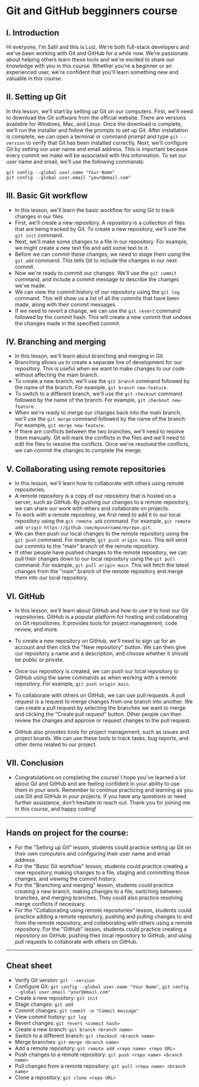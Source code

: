 # Git and GitHub begginners course

## I. Introduction

Hi everyone, I'm Satil and this is Luiz. We're both full-stack developers and we've been working with Git and GitHub for a while now. We're passionate about helping others learn these tools and we're excited to share our knowledge with you in this course. Whether you're a beginner or an experienced user, we're confident that you'll learn something new and valuable in this course.

## II. Setting up Git

In this lesson, we'll start by setting up Git on our computers.
First, we'll need to download the Git software from the official website. There are versions available for Windows, Mac, and Linux.
Once the download is complete, we'll run the installer and follow the prompts to set up Git.
After installation is complete, we can open a terminal or command prompt and type ```git --version``` to verify that Git has been installed correctly.
Next, we'll configure Git by setting our user name and email address. This is important because every commit we make will be associated with this information. To set our user name and email, we'll use the following commands:
```shell
git config --global user.name "Your Name"
git config --global user.email "your@email.com"
```
## III. Basic Git workflow

- In this lesson, we'll learn the basic workflow for using Git to track changes in our files.
- First, we'll create a new repository. A repository is a collection of files that are being tracked by Git. To create a new repository, we'll use the ```git init``` command.
- Next, we'll make some changes to a file in our repository. For example, we might create a new text file and add some text to it.
- Before we can commit these changes, we need to stage them using the ```git add``` command. This tells Git to include the changes in our next commit.
- Now we're ready to commit our changes. We'll use the ```git commit``` command, and include a commit message to describe the changes we've made.
- We can view the commit history of our repository using the ```git log``` command. This will show us a list of all the commits that have been made, along with their commit messages.
- If we need to revert a change, we can use the ```git revert``` command followed by the commit hash. This will create a new commit that undoes the changes made in the specified commit.

## IV. Branching and merging

- In this lesson, we'll learn about branching and merging in Git.
- Branching allows us to create a separate line of development for our repository. This is useful when we want to make changes to our code without affecting the main branch.
- To create a new branch, we'll use the ```git branch``` command followed by the name of the branch. For example, ```git branch new-feature```.
- To switch to a different branch, we'll use the ```git checkout``` command followed by the name of the branch. For example, ```git checkout new-feature```.
- When we're ready to merge our changes back into the main branch, we'll use the ```git merge``` command followed by the name of the branch. For example, ```git merge new-feature```.
- If there are conflicts between the two branches, we'll need to resolve them manually. Git will mark the conflicts in the files and we'll need to edit the files to resolve the conflicts. Once we've resolved the conflicts, we can commit the changes to complete the merge.

## V. Collaborating using remote repositories

- In this lesson, we'll learn how to collaborate with others using remote repositories.
- A remote repository is a copy of our repository that is hosted on a server, such as GitHub. By pushing our changes to a remote repository, we can share our work with others and collaborate on projects.
- To work with a remote repository, we first need to add it to our local repository using the ```git remote add``` command. For example, ```git remote add origin https://github.com/myusername/myrepo.git```.
- We can then push our local changes to the remote repository using the ```git push``` command. For example, ```git push origin main```. This will send our commits to the "main" branch of the remote repository.
- If other people have pushed changes to the remote repository, we can pull their changes down to our local repository using the ```git pull``` command. For example, ```git pull origin main```. This will fetch the latest changes from the "main" branch of the remote repository and merge them into our local repository.

## VI. GitHub

- In this lesson, we'll learn about GitHub and how to use it to host our Git repositories.
GitHub is a popular platform for hosting and collaborating on Git repositories. It provides tools for project management, code review, and more.
- To create a new repository on GitHub, we'll need to sign up for an account and then click the "New repository" button. We can then give our repository a name and a description, and choose whether it should be public or private.
- Once our repository is created, we can push our local repository to GitHub using the same commands as when working with a remote repository. For example, ```git push origin main```.

- To collaborate with others on GitHub, we can use pull requests. A pull request is a request to merge changes from one branch into another. We can create a pull request by selecting the branches we want to merge and clicking the "Create pull request" button. Other people can then review the changes and approve or request changes to the pull request.
- GitHub also provides tools for project management, such as issues and project boards. We can use these tools to track tasks, bug reports, and other items related to our project.

## VII. Conclusion

- Congratulations on completing the course! I hope you've learned a lot about Git and GitHub and are feeling confident in your ability to use them in your work. Remember to continue practicing and learning as you use Git and GitHub in your projects. If you have any questions or need further assistance, don't hesitate to reach out. Thank you for joining me in this course, and happy coding!

<hr />

## Hands on project for the course:
- For the "Setting up Git" lesson, students could practice setting up Git on their own computers and configuring their user name and email address.
- For the "Basic Git workflow" lesson, students could practice creating a new repository, making changes to a file, staging and committing those changes, and viewing the commit history.
- For the "Branching and merging" lesson, students could practice creating a new branch, making changes to a file, switching between branches, and merging branches. They could also practice resolving merge conflicts if necessary.
- For the "Collaborating using remote repositories" lesson, students could practice adding a remote repository, pushing and pulling changes to and from the remote repository, and collaborating with others using a remote repository.
For the "GitHub" lesson, students could practice creating a repository on GitHub, pushing their local repository to GitHub, and using pull requests to collaborate with others on GitHub.

<hr />

## Cheat sheet
- Verify Git version: ```git --version```
- Configure Git: ```git config --global user.name "Your Name"```, ```git config --global user.email "your@email.com"```
- Create a new repository: ```git init```
- Stage changes: ```git add```
- Commit changes: ```git commit -m "Commit message"```
- View commit history: ```git log```
- Revert changes: ```git revert <commit hash>```
- Create a new branch: ```git branch <branch name>```
- Switch to a different branch: ```git checkout <branch name>```
- Merge branches: ```git merge <branch name>```
- Add a remote repository: ```git remote add <repo name> <repo URL>```
- Push changes to a remote repository: ```git push <repo name> <branch name>```
- Pull changes from a remote repository: ```git pull <repo name> <branch name>```
- Clone a repository: ```git clone <repo URL>```



